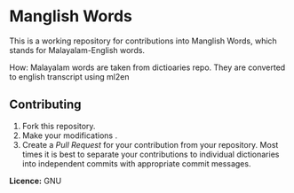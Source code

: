 Manglish Words
=================
This is a working repository for contributions into Manglish Words, which stands for Malayalam-English words.

How:
Malayalam words are taken from dictioaries repo. They are converted to english transcript using ml2en

Contributing
------------
1. Fork this repository.
2. Make your modifications .
3. Create a *Pull Request* for your contribution from your repository. Most times it is best to separate your contributions to individual dictionaries into independent commits with appropriate commit messages.

**Licence:** GNU
